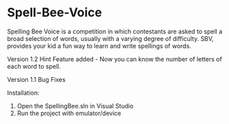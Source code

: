 Spell-Bee-Voice
===============
Spelling Bee Voice is a competition in which contestants are asked to spell a broad selection of words, usually with a varying degree of difficulty. SBV, provides your kid a fun way to learn and write spellings of words.

Version 1.2
Hint Feature added - Now you can know the number of letters of each word to spell.

Version 1.1
Bug Fixes

Installation: 

1. Open the SpellingBee.sln in Visual Studio 
2. Run the project with emulator/device
